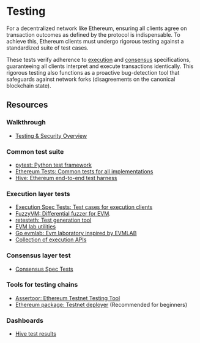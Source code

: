 # Testing
For a decentralized network like Ethereum, ensuring all clients agree on transaction outcomes as defined by the protocol is indispensable. To achieve this, Ethereum clients must undergo rigorous testing against a standardized suite of test cases. 

These tests verify adherence to [execution](/wiki/EL/el-specs.md) and [consensus](/wiki/CL/cl-specs.md) specifications, guaranteeing all clients interpret and execute transactions identically. This rigorous testing also functions as a proactive bug-detection tool that safeguards against network forks (disagreements on the canonical blockchain state).

## Resources
### Walkthrough
- [Testing & Security Overview](https://www.youtube.com/watch?v=PQVW5dJ8J0c)

### Common test suite
- [pytest: Python test framework](https://docs.pytest.org/en/8.0.x/)
- [Ethereum Tests: Common tests for all implementations](https://github.com/ethereum/tests)
- [Hive: Ethereum end-to-end test harness](https://github.com/ethereum/hive)

### Execution layer tests
- [Execution Spec Tests: Test cases for execution clients](https://github.com/ethereum/execution-spec-tests)
- [FuzzyVM: Differential fuzzer for EVM](https://github.com/MariusVanDerWijden/FuzzyVM).
- [retesteth: Test generation tool](https://github.com/ethereum/retesteth)
- [EVM lab utilities](https://github.com/ethereum/evmlab)
- [Go evmlab: Evm laboratory inspired by EVMLAB](https://github.com/holiman/goevmlab)
- [Collection of execution APIs](https://github.com/ethereum/execution-apis)

### Consensus layer test
- [Consensus Spec Tests](https://github.com/ethereum/consensus-specs/tree/dev/tests)

### Tools for testing chains
- [Assertoor: Ethereum Testnet Testing Tool](https://github.com/ethpandaops/assertoor)
- [Ethereum package: Testnet deployer](https://github.com/kurtosis-tech/ethereum-package) (Recommended for beginners)

### Dashboards
- [Hive test results](https://hivetests.ethdevops.io/)